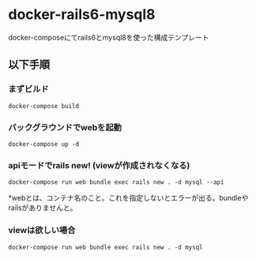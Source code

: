 # docker-rails6-mysql8
docker-composeにてrails6とmysql8を使った構成テンプレート

## 以下手順

### まずビルド
`docker-compose build`

### バックグラウンドでwebを起動
`docker-compose up -d`

### apiモードでrails new! (viewが作成されなくなる)
`docker-compose run web bundle exec rails new . -d mysql --api`

*webとは、コンテナ名のこと。これを指定しないとエラーが出る。bundleやrailsがありませんと。

### viewは欲しい場合
`docker-compose run web bundle exec rails new . -d mysql`
